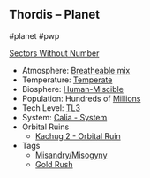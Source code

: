## Thordis &ndash; Planet

#planet #pwp

[Sectors Without Number](https://sectorswithoutnumber.com/sector/bfDcBzTtgpeyLUfwzjio/planet/UUTI4Ld2SYecW9YA2max)

- Atmosphere: [Breatheable mix](STARS%20WITHOUT%20NUMBER,%20FREE%20EDITION%20-%20obsidian.md#Breatheable%20Mix)
- Temperature: [Temperate](STARS%20WITHOUT%20NUMBER,%20FREE%20EDITION%20-%20obsidian.md#Temperate)
- Biosphere: [Human-Miscible](STARS%20WITHOUT%20NUMBER,%20FREE%20EDITION%20-%20obsidian.md#Human-Miscible)
- Population: Hundreds of [Millions](STARS%20WITHOUT%20NUMBER,%20FREE%20EDITION%20-%20obsidian.md#Millions)
- Tech Level: [TL3](STARS%20WITHOUT%20NUMBER,%20FREE%20EDITION%20-%20obsidian.md#TL3)
- System: [Calia - System](STARS%20WITHOUT%20NUMBER,%20FREE%20EDITION%20-%20obsidian.md#PiratesWithoutPlunder/Calia%20-%20System)
- Orbital Ruins
   - [Kachug 2 - Orbital Ruin](STARS%20WITHOUT%20NUMBER,%20FREE%20EDITION%20-%20obsidian.md#PiratesWithoutPlunder/Kachug%202%20-%20Orbital%20Ruin)
- Tags
   - [Misandry/Misogyny](STARS%20WITHOUT%20NUMBER,%20FREE%20EDITION%20-%20obsidian.md#Misandry_Misogyny)
   - [Gold Rush](STARS%20WITHOUT%20NUMBER,%20FREE%20EDITION%20-%20obsidian.md#Gold%20Rush)

